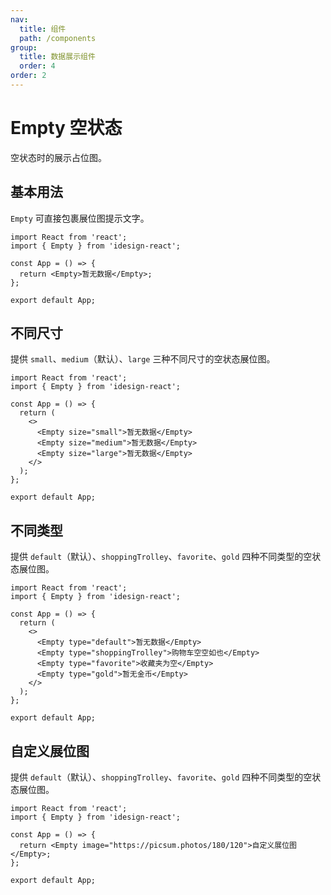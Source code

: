 ```yaml
---
nav:
  title: 组件
  path: /components
group:
  title: 数据展示组件
  order: 4
order: 2
---
```


# Empty 空状态

空状态时的展示占位图。

## 基本用法

`Empty` 可直接包裹展位图提示文字。

```tsx
import React from 'react';
import { Empty } from 'idesign-react';

const App = () => {
  return <Empty>暂无数据</Empty>;
};

export default App;
```

## 不同尺寸

提供 `small`、`medium`（默认）、`large` 三种不同尺寸的空状态展位图。

```tsx
import React from 'react';
import { Empty } from 'idesign-react';

const App = () => {
  return (
    <>
      <Empty size="small">暂无数据</Empty>
      <Empty size="medium">暂无数据</Empty>
      <Empty size="large">暂无数据</Empty>
    </>
  );
};

export default App;
```

## 不同类型

提供 `default`（默认）、`shoppingTrolley`、`favorite`、`gold` 四种不同类型的空状态展位图。

```tsx
import React from 'react';
import { Empty } from 'idesign-react';

const App = () => {
  return (
    <>
      <Empty type="default">暂无数据</Empty>
      <Empty type="shoppingTrolley">购物车空空如也</Empty>
      <Empty type="favorite">收藏夹为空</Empty>
      <Empty type="gold">暂无金币</Empty>
    </>
  );
};

export default App;
```

## 自定义展位图

提供 `default`（默认）、`shoppingTrolley`、`favorite`、`gold` 四种不同类型的空状态展位图。

```tsx
import React from 'react';
import { Empty } from 'idesign-react';

const App = () => {
  return <Empty image="https://picsum.photos/180/120">自定义展位图</Empty>;
};

export default App;
```

<API src="./index.tsx"></API>
